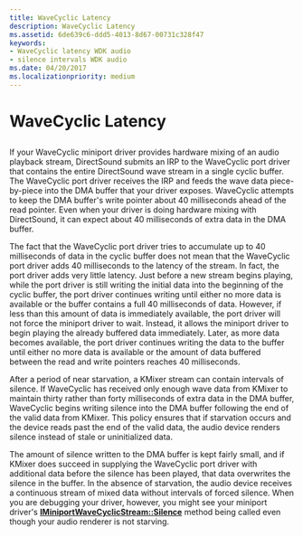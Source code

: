```yaml
---
title: WaveCyclic Latency
description: WaveCyclic Latency
ms.assetid: 6de639c6-ddd5-4013-8d67-00731c328f47
keywords:
- WaveCyclic latency WDK audio
- silence intervals WDK audio
ms.date: 04/20/2017
ms.localizationpriority: medium
---
```


# WaveCyclic Latency


## <span id="wavecyclic_latency"></span><span id="WAVECYCLIC_LATENCY"></span>


If your WaveCyclic miniport driver provides hardware mixing of an audio playback stream, DirectSound submits an IRP to the WaveCyclic port driver that contains the entire DirectSound wave stream in a single cyclic buffer. The WaveCyclic port driver receives the IRP and feeds the wave data piece-by-piece into the DMA buffer that your driver exposes. WaveCyclic attempts to keep the DMA buffer's write pointer about 40 milliseconds ahead of the read pointer. Even when your driver is doing hardware mixing with DirectSound, it can expect about 40 milliseconds of extra data in the DMA buffer.

The fact that the WaveCyclic port driver tries to accumulate up to 40 milliseconds of data in the cyclic buffer does not mean that the WaveCyclic port driver adds 40 milliseconds to the latency of the stream. In fact, the port driver adds very little latency. Just before a new stream begins playing, while the port driver is still writing the initial data into the beginning of the cyclic buffer, the port driver continues writing until either no more data is available or the buffer contains a full 40 milliseconds of data. However, if less than this amount of data is immediately available, the port driver will not force the miniport driver to wait. Instead, it allows the miniport driver to begin playing the already buffered data immediately. Later, as more data becomes available, the port driver continues writing the data to the buffer until either no more data is available or the amount of data buffered between the read and write pointers reaches 40 milliseconds.

After a period of near starvation, a KMixer stream can contain intervals of silence. If WaveCyclic has received only enough wave data from KMixer to maintain thirty rather than forty milliseconds of extra data in the DMA buffer, WaveCyclic begins writing silence into the DMA buffer following the end of the valid data from KMixer. This policy ensures that if starvation occurs and the device reads past the end of the valid data, the audio device renders silence instead of stale or uninitialized data.

The amount of silence written to the DMA buffer is kept fairly small, and if KMixer does succeed in supplying the WaveCyclic port driver with additional data before the silence has been played, that data overwrites the silence in the buffer. In the absence of starvation, the audio device receives a continuous stream of mixed data without intervals of forced silence. When you are debugging your driver, however, you might see your miniport driver's [**IMiniportWaveCyclicStream::Silence**](/windows-hardware/drivers/ddi/portcls/nf-portcls-iminiportwavecyclicstream-silence) method being called even though your audio renderer is not starving.

 

